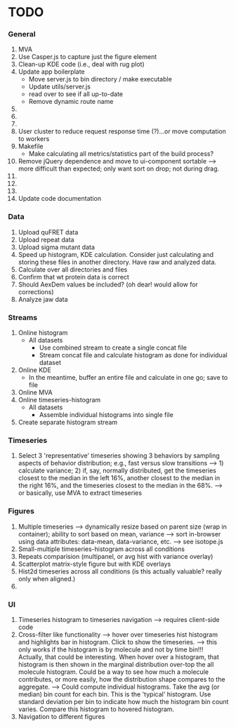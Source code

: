 TODO
====


### General

1. 	MVA
2. 	Use Casper.js to capture just the figure element
3. 	Clean-up KDE code (i.e., deal with rug plot)
4. 	Update app boilerplate
	- Move server.js to bin directory / make executable
	- Update utils/server.js
	- read over to see if all up-to-date
	- Remove dynamic route name
5. 	
6. 	
7. 	
8. 	User cluster to reduce request response time (?)...or move computation to workers
9. 	Makefile
	- Make calculating all metrics/statistics part of the build process?
10. Remove jQuery dependence and move to ui-component sortable --> more difficult than expected; only want sort on drop; not during drag.
11. 
12. 
13. 
14. Update code documentation



### Data

1. 	Upload quFRET data
2. 	Upload repeat data
3. 	Upload sigma mutant data
4. 	Speed up histogram, KDE calculation. Consider just calculating and storing these files in another directory. Have raw and analyzed data.
5. 	Calculate over all directories and files
6. 	Confirm that wt protein data is correct
7. 	Should AexDem values be included? (oh dear! would allow for corrections)
8. 	Analyze jaw data


### Streams

1. 	Online histogram
	- All datasets
		- Use combined stream to create a single concat file
		- Stream concat file and calculate histogram as done for individual dataset
2. 	Online KDE
	- In the meantime, buffer an entire file and calculate in one go; save to file
3. 	Online MVA
4. 	Online timeseries-histogram
	- All datasets
		- Assemble individual histograms into single file
5. 	Create separate histogram stream


### Timeseries

1. 	Select 3 'representative' timeseries showing 3 behaviors by sampling aspects of behavior distribution; e.g., fast versus slow transitions --> 1) calculate variance; 2) if, say, normally distributed, get the timeseries closest to the median in the left 16%, another closest to the median in the right 16%, and the timeseries closest to the median in the 68%. --> or basically, use MVA to extract timeseries


### Figures

1.  Multiple timeseries -->  dynamically resize based on parent size (wrap in container); ability to sort based on mean, variance --> sort in-browser using data attributes: data-mean, data-variance, etc. --> see isotope.js
2. 	Small-multiple timeseries-histogram across all conditions
3. 	Repeats comparision (multipanel, or avg hist with variance overlay)
4.  Scatterplot matrix-style figure but with KDE overlays
5. 	Hist2d timeseries across all conditions (is this actually valuable? really only when aligned.)
6. 	


### UI

1. 	Timeseries histogram to timeseries navigation --> requires client-side code
2. 	Cross-filter like functionality --> hover over timeseries hist histogram and highlights bar in histogram. Click to show the timeseries. --> this only works if the histogram is by molecule and not by time bin!!! Actually, that could be interesting. When hover over a histogram, that histogram is then shown in the marginal distribution over-top the all molecule histogram. Could be a way to see how much a molecule contributes, or more easily, how the distribution shape compares to the aggregate. --> Could compute individual histograms. Take the avg (or median) bin count for each bin. This is the 'typical' histogram. Use standard deviation per bin to indicate how much the histogram bin count varies. Compare this histogram to hovered histogram.
3. 	Navigation to different figures
